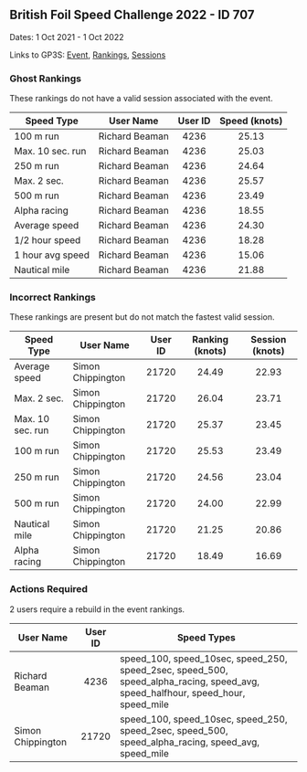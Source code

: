 ## British Foil Speed Challenge 2022 - ID 707

Dates: 1 Oct 2021 - 1 Oct 2022

Links to GP3S: [Event](https://www.gps-speedsurfing.com/default.aspx?mnu=event&val=707), [Rankings](https://www.gps-speedsurfing.com/default.aspx?mnu=eventranking&val=707), [Sessions](https://www.gps-speedsurfing.com/default.aspx?mnu=eventsessions&val=707)

### Ghost Rankings

These rankings do not have a valid session associated with the event.

| Speed Type | User Name | User ID | Speed (knots) |
| ---------- | --------- | :-----: | :-----------: |
| 100 m run | Richard Beaman | 4236 | 25.13 |
| Max. 10 sec. run | Richard Beaman | 4236 | 25.03 |
| 250 m run | Richard Beaman | 4236 | 24.64 |
| Max. 2 sec. | Richard Beaman | 4236 | 25.57 |
| 500 m run | Richard Beaman | 4236 | 23.49 |
| Alpha racing | Richard Beaman | 4236 | 18.55 |
| Average speed | Richard Beaman | 4236 | 24.30 |
| 1/2 hour speed | Richard Beaman | 4236 | 18.28 |
| 1 hour avg speed | Richard Beaman | 4236 | 15.06 |
| Nautical mile | Richard Beaman | 4236 | 21.88 |

### Incorrect Rankings

These rankings are present but do not match the fastest valid session.

| Speed Type | User Name | User ID | Ranking (knots) | Session (knots) |
| ---------- | --------- | :-----: | :-------------: | :-------------: |
| Average speed | Simon Chippington  | 21720 | 24.49 | 22.93 |
| Max. 2 sec. | Simon Chippington  | 21720 | 26.04 | 23.71 |
| Max. 10 sec. run | Simon Chippington  | 21720 | 25.37 | 23.45 |
| 100 m run | Simon Chippington  | 21720 | 25.53 | 23.49 |
| 250 m run | Simon Chippington  | 21720 | 24.56 | 23.04 |
| 500 m run | Simon Chippington  | 21720 | 24.00 | 22.99 |
| Nautical mile | Simon Chippington  | 21720 | 21.25 | 20.86 |
| Alpha racing | Simon Chippington  | 21720 | 18.49 | 16.69 |

### Actions Required

2 users require a rebuild in the event rankings.

| User Name | User ID | Speed Types |
| --------- | :-----: | ----------- |
| Richard Beaman | 4236 | speed_100, speed_10sec, speed_250, speed_2sec, speed_500, speed_alpha_racing, speed_avg, speed_halfhour, speed_hour, speed_mile |
| Simon Chippington  | 21720 | speed_100, speed_10sec, speed_250, speed_2sec, speed_500, speed_alpha_racing, speed_avg, speed_mile |

